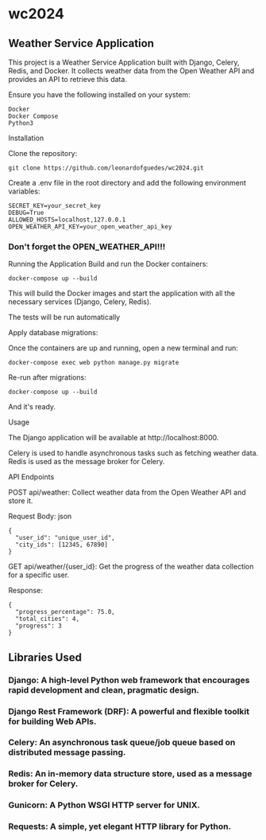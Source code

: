 # wc2024

## Weather Service Application

This project is a Weather Service Application built with Django, Celery, Redis, and Docker. 
It collects weather data from the Open Weather API and provides an API to retrieve this data.

Ensure you have the following installed on your system:
```
Docker
Docker Compose
Python3
```
Installation

Clone the repository:
```
git clone https://github.com/leonardofguedes/wc2024.git
```

Create a .env file in the root directory and add the following environment variables:

```
SECRET_KEY=your_secret_key
DEBUG=True
ALLOWED_HOSTS=localhost,127.0.0.1
OPEN_WEATHER_API_KEY=your_open_weather_api_key
```
### Don't forget the OPEN_WEATHER_API!!!

Running the Application
Build and run the Docker containers:

```
docker-compose up --build
```


This will build the Docker images 
and start the application with all the necessary services (Django, Celery, Redis).

The tests will be run automatically

Apply database migrations:

Once the containers are up and running, open a new terminal and run:

```
docker-compose exec web python manage.py migrate
```

Re-run after migrations:
```
docker-compose up --build
```

And it's ready.


Usage

The Django application will be available at http://localhost:8000.

Celery is used to handle asynchronous tasks such as fetching weather data.
Redis is used as the message broker for Celery.

API Endpoints

POST api/weather: Collect weather data from the Open Weather API and store it.

Request Body:
json
```
{
  "user_id": "unique_user_id",
  "city_ids": [12345, 67890]
}
```

GET api/weather/{user_id}: Get the progress of the weather data collection for a specific user.

Response:
```
{
  "progress_percentage": 75.0,
  "total_cities": 4,
  "progress": 3
}
```

## Libraries Used

### Django: A high-level Python web framework that encourages rapid development and clean, pragmatic design.
### Django Rest Framework (DRF): A powerful and flexible toolkit for building Web APIs.
### Celery: An asynchronous task queue/job queue based on distributed message passing.
### Redis: An in-memory data structure store, used as a message broker for Celery.
### Gunicorn: A Python WSGI HTTP server for UNIX.
### Requests: A simple, yet elegant HTTP library for Python.
